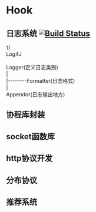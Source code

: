 # Hook 

## 日志系统 [![Build Status](https://travis-ci.com/OneirdyniaYi/Hook.svg?branch=master)](https://travis-ci.com/OneirdyniaYi/Hook)
1)<br>
	Log4J<br>
<br>
	Logger(定义日志类别)	<br>
		|<br>
		|--------Formatter(日志格式)<br>
		|<br>
	Appendor(日志输出地方)<br>

## 协程库封装

## socket函数库

## http协议开发

## 分布协议

## 推荐系统
